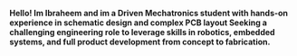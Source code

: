 <b> Hello!
Im Ibraheem and im a Driven Mechatronics student with hands-on experience in schematic design and complex PCB layout Seeking a challenging engineering role to leverage skills in robotics, embedded systems, and full product development from concept to fabrication.




<!---

IbraheemRazak/IbraheemRazak is a ✨ special ✨ repository because its `README.md` (this file) appears on your GitHub profile.

You can click the Preview link to take a look at your changes.
--->
